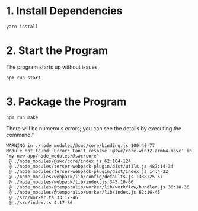 # 1. Install Dependencies
```sh
yarn install
```

# 2. Start the Program
The program starts up without issues

```sh
npm run start
```

# 3. Package the Program
```shell
npm run make
```

There will be numerous errors; you can see the details by executing the command."

```shell
WARNING in ./node_modules/@swc/core/binding.js 100:40-77
Module not found: Error: Can't resolve '@swc/core-win32-arm64-msvc' in 'my-new-app/node_modules/@swc/core'
 @ ./node_modules/@swc/core/index.js 62:104-124
 @ ./node_modules/terser-webpack-plugin/dist/utils.js 487:14-34
 @ ./node_modules/terser-webpack-plugin/dist/index.js 14:4-22
 @ ./node_modules/webpack/lib/config/defaults.js 1338:25-57
 @ ./node_modules/webpack/lib/index.js 345:10-66
 @ ./node_modules/@temporalio/worker/lib/workflow/bundler.js 36:18-36
 @ ./node_modules/@temporalio/worker/lib/index.js 62:16-45
 @ ./src/worker.ts 33:17-46
 @ ./src/index.ts 4:17-36
```

